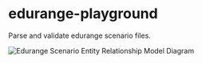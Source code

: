 # edurange-playground
Parse and validate edurange scenario files.

![Edurange Scenario Entity Relationship Model Diagram](https://github.com/newjam/edurange-playground/raw/master/edurange-scenario-erm.png)

